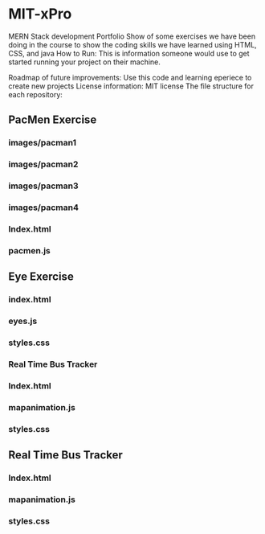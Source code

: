 # MIT-xPro
MERN Stack development
Portfolio
Show of some exercises we have been doing in the course to show the coding skills we have learned using HTML, CSS, and java
How to Run: This is information someone would use to get started running your project on their machine. 

Roadmap of future improvements: Use this code and learning eperiece to create new projects
License information: MIT license
The file structure for each repository: 

## PacMen Exercise
### images/pacman1
### images/pacman2
### images/pacman3
### images/pacman4
### Index.html
### pacmen.js

## Eye Exercise
### index.html
### eyes.js
### styles.css
### Real Time Bus Tracker
### Index.html
### mapanimation.js
### styles.css

## Real Time Bus Tracker
### Index.html
### mapanimation.js
### styles.css
